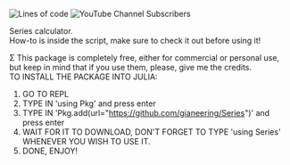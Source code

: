 ![Lines of code](https://img.shields.io/tokei/lines/github/gianeering/Series?style=plastic)
![YouTube Channel Subscribers](https://img.shields.io/youtube/channel/subscribers/UCEaWrSALzAeJD76XLumN85A?style=plastic)

Series calculator.  
How-to is inside the script, make sure to check it out before using it!  

Σ
This package is completely free, either for commercial or personal use, but keep in mind that if you use them, please, give me the credits.  
TO INSTALL THE PACKAGE INTO JULIA:  

1. GO TO REPL
2. TYPE IN 'using Pkg' and press enter
3. TYPE IN 'Pkg.add(url="https://github.com/gianeering/Series")' and press enter
4. WAIT FOR IT TO DOWNLOAD, DON'T FORGET TO TYPE 'using Series' WHENEVER YOU WISH TO USE IT.
5. DONE, ENJOY!
